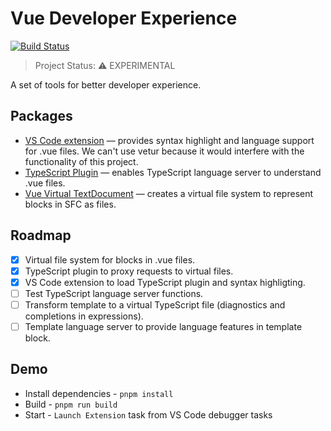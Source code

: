 # Vue Developer Experience 

[![Build Status](https://travis-ci.org/znck/vue-developer-experience.svg?branch=master)](https://travis-ci.org/znck/vue-developer-experience)

> Project Status: ⚠️ EXPERIMENTAL

A set of tools for better developer experience.

## Packages

- [VS Code extension](./extension) — provides syntax highlight and language support for .vue files. We can't use vetur because it would interfere with the functionality of this project.
- [TypeScript Plugin](./packages/@vuedx/typescript-plugin-vue) — enables TypeScript language server to understand .vue files.
- [Vue Virtual TextDocument](./packages/@vuedx/vue-virtual-textdocument) — creates a virtual file system to represent blocks in SFC as files.

## Roadmap

- [x] Virtual file system for blocks in .vue files.
- [x] TypeScript plugin to proxy requests to virtual files.
- [x] VS Code extension to load TypeScript plugin and syntax highligting.
- [ ] Test TypeScript language server functions.
- [ ] Transform template to a virtual TypeScript file (diagnostics and completions in expressions).
- [ ] Template language server to provide language features in template block.

## Demo

- Install dependencies - `pnpm install`
- Build - `pnpm run build`
- Start - `Launch Extension` task from VS Code debugger tasks
